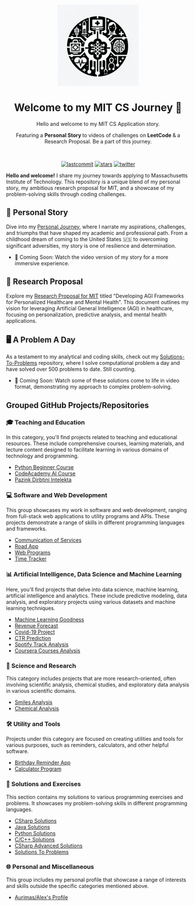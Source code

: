 <p align=center>
  <img height="222px" src="https://github.com/aurimas13/MIT_CS_Application/blob/main/Public/MIT_CS_4.png"/>
</p>
<h1 align="center"> Welcome to my MIT CS Journey 🚀 </h1>
<p align="center"> Hello and welcome to my MIT CS Application story. </p>
<p align="center"> Featuring a <b> Personal Story </b> to videos of challenges on <b> LeetCode </b> & a Research Proposal. Be a part of this journey. </p>
<br>
<p align=center>
  <a href="https://img.shields.io/github/last-commit/aurimas13/MIT_CS_Application"><img alt="lastcommit" src="https://img.shields.io/github/last-commit/aurimas13/MIT_CS_Application?style=social"/></a>
  <a href="https://img.shields.io/github/stars/aurimas13/MIT_CS_Application"><img alt="stars" src="https://img.shields.io/github/stars/aurimas13/MIT_CS_Application?style=social"/></a>
  <!-- <a href="https://img.shields.io/github/forks/aurimas13/MIT_CS_Application"><img alt="twitter" src="https://img.shields.io/github/forks/aurimas13/MIT_CS_Application?style=social"/> -->
  <a href="https://twitter.com/aanausedas"><img alt="twitter" src="https://img.shields.io/twitter/follow/aanausedas?style=social"/></a>

**Hello and welcome!** I share my journey towards applying to Massachusetts Institute of Technology. This repository is a unique blend of my personal story, my ambitious research proposal for MIT, and a showcase of my problem-solving skills through coding challenges.

## 📘 Personal Story

Dive into my [Personal Journey](https://github.com/aurimas13/MIT_CS_Application/blob/main/Personal_Story_MIT.pdf), where I narrate my aspirations, challenges, and triumphs that have shaped my academic and professional path. From a childhood dream of coming to the United States 🇺🇸 to overcoming significant adversities, my story is one of resilience and determination.

- 🎥 Coming Soon: Watch the video version of my story for a more immersive experience.

## 🧬 Research Proposal
Explore my [Research Proposal for MIT](https://github.com/aurimas13/MIT_CS_Application/blob/main/Research_Proposal_MIT_CS.pdf) titled "Developing AGI Frameworks for Personalized Healthcare and Mental Health". This document outlines my vision for leveraging Artificial General Intelligence (AGI) in healthcare, focusing on personalization, predictive analysis, and mental health applications.

## 🖥️ A Problem A Day
As a testament to my analytical and coding skills, check out my [Solutions-To-Problems](https://github.com/aurimas13/Solutions-To-Problems) repository, where I solve computational problem a day and have solved over 500 problems to date. Still counting. 

- 🎥 Coming Soon: Watch some of these solutions come to life in video format, demonstrating my approach to complex problem-solving.

## Grouped GitHub Projects/Repositories

### 🎓 Teaching and Education
In this category, you'll find projects related to teaching and educational resources. These include comprehensive courses, learning materials, and lecture content designed to facilitate learning in various domains of technology and programming.
 
- [Python Beginner Course](https://github.com/aurimas13/Python-Beginner-Course)  
- [CodeAcademy AI Course](https://github.com/aurimas13/CodeAcademy-AI-Course)  
- [Pazink Dirbtini Intelekta](https://github.com/aurimas13/Pazink-Dirbtini-Intelekta) 

### 💻 Software and Web Development
This group showcases my work in software and web development, ranging from full-stack web applications to utility programs and APIs. These projects demonstrate a range of skills in different programming languages and frameworks.

- [Communication of Services](https://github.com/aurimas13/Communication-of-Services)  
- [Road App](https://github.com/aurimas13/Road-App)  
- [Web Programs](https://github.com/aurimas13/Web-programs)  
- [Time Tracker](https://github.com/aurimas13/Time-Tracker)  

### 📊 Artificial Intelligence, Data Science and Machine Learning
Here, you'll find projects that delve into data science, machine learning, artificial intelligence and analytics. These include predictive modeling, data analysis, and exploratory projects using various datasets and machine learning techniques.

- [Machine Learning Goodness](https://github.com/aurimas13/Machine-Learning-Goodness) 
- [Revenue Forecast](https://github.com/aurimas13/Revenue-Forecast)  
- [Covid-19 Project](https://github.com/aurimas13/Covid-19-project)  
- [CTR Prediction](https://github.com/aurimas13/CTR-prediction)  
- [Spotify Track Analysis](https://github.com/aurimas13/Spotify-track-analysis)  
- [Coursera Courses Analysis](https://github.com/aurimas13/Coursera-courses-analysis)  

### 🧪 Science and Research
This category includes projects that are more research-oriented, often involving scientific analysis, chemical studies, and exploratory data analysis in various scientific domains.

- [Smiles Analysis](https://github.com/aurimas13/Smiles-analysis)  
- [Chemical Analysis](https://github.com/aurimas13/Chemical-analysis)  

### 🛠️ Utility and Tools
Projects under this category are focused on creating utilities and tools for various purposes, such as reminders, calculators, and other helpful software.

- [Birthday Reminder App](https://github.com/aurimas13/BirthdayReminderApp)  
- [Calculator Program](https://github.com/aurimas13/Calculator-program)  

### 📘 Solutions and Exercises
This section contains my solutions to various programming exercises and problems. It showcases my problem-solving skills in different programming languages.

- [CSharp Solutions](https://github.com/aurimas13/CSharp-solutions)  
- [Java Solutions](https://github.com/aurimas13/Java-solutions)  
- [Python Solutions](https://github.com/aurimas13/Python-solutions)  
- [C/C++ Solutions](https://github.com/aurimas13/C-solutions)  
- [CSharp Advanced Solutions](https://github.com/aurimas13/CSharp-advanced-solutions)  
- [Solutions To Problems](https://github.com/aurimas13/Solutions-To-Problems)  

### 🌐 Personal and Miscellaneous
This group includes my personal profile that showcase a range of interests and skills outside the specific categories mentioned above.

- [Aurimas/Alex's Profile](https://github.com/aurimas13/aurimas13)   


